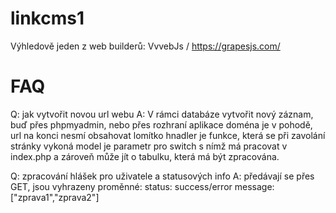 # linkcms1

Výhledově jeden z web builderů: VvvebJs / https://grapesjs.com/

# FAQ
Q: jak vytvořit novou url webu
A: V rámci databáze vytvořit nový záznam, buď přes phpmyadmin, nebo přes rozhraní aplikace
doména je v pohodě, url na konci nesmí obsahovat lomítko
hnadler je funkce, která se při zavolání stránky vykoná
model je parametr pro switch s nímž má pracovat v index.php a zároveň může jít o tabulku,
která má být zpracována.

Q: zpracování hlášek pro uživatele a statusových info
A: předávají se přes GET, jsou vyhrazeny proměnné:
status: success/error
message: ["zprava1","zprava2"]